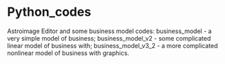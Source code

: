 # Python_codes
Astroimage Editor and some business model codes:
business_model - a very simple model of business;
business_model_v2 - some complicated linear model of business with;
business_model_v3_2 - a more complicated nonlinear model of business with graphics.
